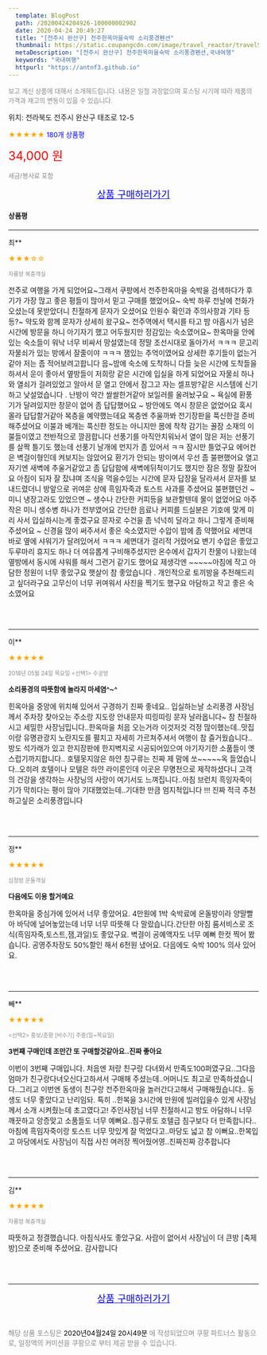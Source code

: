 ```yaml
---
  template: BlogPost
  path: /20200424204926-100000002902
  date: 2020-04-24 20:49:27
  title: "[전주시 완산구] 전주한옥마을숙박 소리풍경펜션"
  thumbnail: https://static.coupangcdn.com/image/travel_reactor/travelSeller/pension/A00121817/7498e9ca-a1a9-44fc-95ab-7f5010b65f8f.jpg
  metaDescription: "[전주시 완산구] 전주한옥마을숙박 소리풍경펜션,국내여행"
  keywords: "국내여행"
  httpurl: "https://antnf3.github.io"
---
```

  
<span style="color: #888;font-size:0.8rem">보고 계신 상품에 대해서 소개해드립니다.
내용은 일절 과장없으며 포스팅 시기에 따라 제품의 가격과 재고의 변동이 있을 수 있습니다.</span>
  
<span style="font-size: 0.9rem;">위치: 전라북도 전주시 완산구 태조로 12-5</span>
  
<span style="color: orange;">★★★★★</span> <span style="color: blue;font-size: 0.85rem;">180개 상품평</span>
  
<span style="color: red;font-size: 1.5rem;">34,000 원</span>
  
<span style="color: #888;font-size:0.8rem">세금/봉사료 포함</span>





<p align="center"><a href="http://me2.do/Fxzld10z" style="font-size: 1.2rem; color: blue;">상품 구매하러가기</a></p>

#### 상품평
  
---
  
최**
    
<span style="color: orange;">★★★☆☆</span>
    
<span style="color: #888;font-size:0.7rem">자룡방 복층객실</span>
    

    
<span style="font-size: 0.9rem;">전주로 여행을 가게 되었어요~그래서 쿠팡에서 전주한옥마을 숙박을 검색하다가  후기가 가장 많고 좋은 평들이 많아서 믿고 구매를 했었어요~ 숙박 하루 전날에 전화가 오셨는데 못받았더니 친절하게 문자가 오셨어요 인원수 확인과 주의사항과 기타 등등?~ 약도와 함께 문자가 상세히 왔구요~ 전주역에서 택시를 타고 밤 아홉시가 넘은 시간에 방문을 하니 아기자기 했고 어두웠지만 정감있는 숙소였어요~ 한옥마을 안에 있는 숙소들이 워낙 너무 비싸서 망설였는데 정말 조선시대로 돌아가서 ㅋㅋㅋ 문고리 자물쇠가 있는 방에서 잘줄이야 ㅋㅋㅋ 잼있는 추억이였어요 상세한 후기들이 없는거같아 저는 좀 적어보려고합니다 음~밤에 숙소에 도착하니 다들 늦은 시간에 도착들을 하셔서  운이 좋아서 옆방들이  저희랑 같은 시간에 입실을 하게 되었어요 자물쇠 하나와 열쇠가 걸려있었고 알아서 문 열고 안에서 잠그고 자는 셀프방?같은 시스템에 신기하고 낮설었습니다 . 난방이 약간 쌀쌀한거같아 보일러를 올려놨구요 ~ 욕실에 환풍기가 달려있지만 창문이 없어 좀 답답했어요 ~ 방안에도 역시 창문은 없었어요  혹시 몰라 답답할거같아 복층을 예약했는데요  복층엔 추울까봐 전기장판을 푹신한걸 준비해주셨어요  이불과 베개는 푹신한 정도는 아니지만 몸에 착착 감기는 꿀잠 소재의 이불들이였고 전반적으로 깔끔합니다 선풍기를 아직안치워놔서 열이 많은 저는 선풍기를 살짝 틀기도 했는데  선풍기 날개에 먼지가 좀 있어서 ㅋㅋ 잠시만 틀었구요  에어컨은 벽걸이형인데 켜보지는 않았어요  환기가 안되는 방이여서 우선 좀 불편했어요  열고 자기엔 새벽에 추울거같았고 좀 답답함에 새벽에뒤척이기도 했지만 잠은 정말 잘잤어요  아침이 되자 잘 잤냐며 조식을 먹을수있는 시간에 문자 답장을 달라셔서  문자를 보내드렸더니  방앞으로  귀여운 상에 흑임자죽과 토스트 사과를 주셨어요  불편했던건 ~ 미니 냉장고라도 있었으면 ~ 생수나 간단한 커피등을 보관할텐데  물이 없었어요  아주 작은 미니 생수병 하나가 전부였어요  간단한 음료나 커피를 드실분은 기호에 맞게 미리 사서 입실하시는게 좋겠구요  문자로 수건을 좀 넉넉히 달라고 하니  그렇게 준비해주셨어요 ~  신경을 많이 써주셔서  좋은 숙소였지만  수압이 밤에 좀 약했어요  세면대 바로 옆에 샤워기가 달려있어서 ㅋㅋㅋ 세면대가 걸리적 거렸어요  변기 수압은 좋았고  두루마리 휴지도 하나 더 여유롭게 구비해주셨지만  온수에서 갑자기 찬물이 나왔는데  옆방에서 동시에 샤워를 해서 그런거 같기도 했어요 제생각엔 ~~~~~아침에 작고 아담한 정원이 너무 좋았구요 햇살이 참 좋았습니다 . 개인적으로 토끼방을 추천해드리고 싶더라구요  고무신이 너무 귀여워서 사진을 찍기도 했구요  아담하고 작고 좋은 숙소였어요</span>
    
<br>
<br>

---
  
이**
    
<span style="color: orange;">★★★★★</span>
    
<span style="color: #888;font-size:0.7rem">2018년 05월 24일 목요일 <선택1> 수궁방</span>
    
<span style="font-size:0.85rem">**소리풍경의 따뜻함에 놀라지 마세염^~^**</span>
    
<span style="font-size: 0.9rem;">힌옥아을 중앙에 위치해 있어서 구경하기 진짜 좋네요..
입실하는날 소리풍경 사장님께서 주차장 찾아오는 주소랑 지도랑 안내문자 띠링띠링 문자 날라옵니다~
참 친절하시고 세밀한 사장님밉니다..한옥마을 처음 오는거라 이것저것 걱정  많이했는데..맛집이랑 유명관광지 노란지도를 펼치고 자세히 가르쳐주셔서 여행이 참 즐거웠습니다..방도 석가래가 있고 한지장판에 한지벽지로 시공되어있으여 아기자기한 소품들이 옛스럽기까지합니다.. 
호텔못지않은 하얀 칭구류는 진짜 제 맘에 쏘~~~~~옥 들었습니다..오히려 호텔이나 모텔은 하얀 라이론인데 이곳은 무명천으로 제작하셨다니 고객의 건강을 생각하는 사장닝의 사랑이 여기서도 느껴집니다..아침 브런치 흑잉자죽이 기가 막히다는 평이 많아 기대했었는데..기대한  만큼 엄지척입니다
!!!  진짜 적극 추천하고싶은 소리풍경입니다</span>
    
<br>
<br>

---
  
정**
    
<span style="color: orange;">★★★★★</span>
    
<span style="color: #888;font-size:0.7rem">심청방 온돌객실</span>
    
<span style="font-size:0.85rem">**다음에도 이용 할거예요**</span>
    
<span style="font-size: 0.9rem;">한옥마을 중심가에 있어서 너무 좋았어요.
4만원에 1박 숙박료에 온돌방이라 양말빨아 바닥에 널어놓았는데 너무 너무 따뜻해 다 말랐습니다.간단한 아침 룸서비스로 조식(흑임자죽,토스트,잼,과일)도 좋았구요.
벽걸이 공예액자도 너무  예뻐 한컷 찍어 봤습니다.
공영주차장도 50%할인 해서 6천원 냈어요.
다음에도 숙박 100% 의사 있어요.</span>
    
<br>
<br>

---
  
빼**
    
<span style="color: orange;">★★★★★</span>
    
<span style="color: #888;font-size:0.7rem"><선택2> 흥보/춘향 [비수기] 주중(일~목요일)</span>
    
<span style="font-size:0.85rem">**3번째 구매인데 조만간 또 구매할것같아요..진짜 좋아요**</span>
    
<span style="font-size: 0.9rem;">이번이 3번째 구매입니다.
처음엔 저랑 친구랑 다녀와서 만족도100퍼였구요..그다음 엄마가 친구랑다녀오신다고하셔서 구매해 주셨는데..어머니도 최고로 만족하셨습니다..그리고 이번엔 동생이 친구랑 전주한옥마을 놀러간다고해서 구매해줬습니다..
동생도 너무 좋았다고 난리임돠.
특히 ..한복을 3시간에 만원에 빌려입을수 있게 사장님께서 소개 시켜줬는데 초고였다고! 주인사장님 너무 친절하시고 방도 아담하니 너무 깨끗하고 앙증맞고 소품들도 너무 예뻐요..침구류도 호텔급 침구보다 더 만족합니다..아침에 흑임자죽이랑 토스트 너무 맛있게 잘 먹었다고..마당도 넓고 참 이뻐요..한복입고 마당에서도 사장님이 직접 사진 여러장 찍어줬어영..진짜진짜 강추합니다</span>
    
<br>
<br>

---
  
김**
    
<span style="color: orange;">★★★★★</span>
    
<span style="color: #888;font-size:0.7rem">자룡방 복층객실</span>
    

    
<span style="font-size: 0.9rem;">따뜻하고  청결했습니다. 
아침식사도 좋았구요. 
사람이 없어서 사장님이 더 큰방 [축제방]으로 준비해  주셨어요.
감사합니다</span>
    
<br>
<br>


  
---
  
<p align="center"><a href="http://me2.do/Fxzld10z" style="font-size: 1.2rem; color: blue;">상품 구매하러가기</a></p>
  
<br>
  
<span style="font-size: 0.85rem; color: #888;">해당 상품 포스팅은 <span style="color: #000;"> 2020년04월24일 20시49분 </span> 에 작성되었으며 쿠팡 파트너스 활동으로, 일정액의 커미션을 쿠팡으로 부터 제공 받을 수 있습니다.</span>
